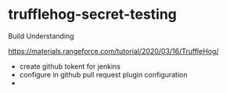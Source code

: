 # trufflehog-secret-testing

Build Understanding

https://materials.rangeforce.com/tutorial/2020/03/16/TruffleHog/


- create github tokent for jenkins 
- configure in github pull request plugin configuration 
- 
